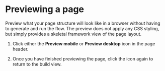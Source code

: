 # Previewing a page

<head>
  <meta name="guidename" content="Flow"/>
  <meta name="context" content="GUID-7d23016c-11e5-4a45-a949-c29db9372737"/>
</head>


Preview what your page structure will look like in a browser without having to generate and run the flow. The preview does not apply any CSS styling, but simply provides a skeletal framework view of the page layout.

1.  Click either the **Preview mobile** or **Preview desktop** icon in the page header.

2.  Once you have finished previewing the page, click the icon again to return to the build view.
